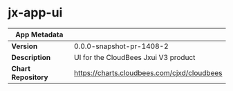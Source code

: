 # jx-app-ui

|App Metadata||
|---|---|
| **Version** | 0.0.0-snapshot-pr-1408-2 |
| **Description** | UI for the CloudBees Jxui V3 product |
| **Chart Repository** | https://charts.cloudbees.com/cjxd/cloudbees |
